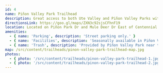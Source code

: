```yaml
---
id: 4
name: Piñon Valley Park Trailhead
description: Great access to both Ute Valley and Piñon Valley Parks with the most convenient access to the bouldering area.
directionsLink: https://goo.gl/maps/ZXN3c92sjsCFhnF19
location: Located on Piñon Park Dr and Mule Deer Dr East of Centennial Blvd
amenities:
  - { name: 'Parking', description: 'Street parking only.' }
  - { name: 'Facilities', description: 'Seasonally available in Piñon Valley Park.' }
  - { name: 'Trash', description: 'Provided by Piñon Valley Park near the playground structure.' }
map: /src/content/trailheads/pinon-valley-park-trailhead-map.jpg
photos:
  - { photo: '/src/content/trailheads/pinon-valley-park-trailhead-1.jpg', caption: 'Facing West towards Piñon Park Drive' }
  - { photo: '/src/content/trailheads/pinon-valley-park-trailhead-2.jpg', caption: 'Facing East on Piñon Park Drive' }
---
```

